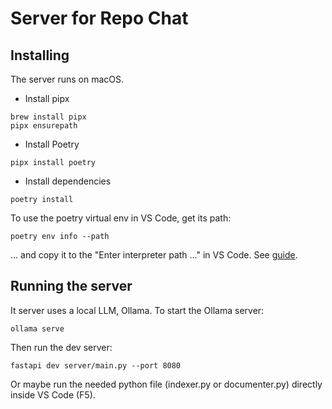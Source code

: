 # Server for Repo Chat

## Installing

The server runs on macOS.

- Install pipx

```
brew install pipx
pipx ensurepath
```

- Install Poetry

```
pipx install poetry
```

- Install dependencies

```
poetry install
```

To use the poetry virtual env in VS Code, get its path:

```
poetry env info --path
```

... and copy it to the "Enter interpreter path ..." in VS Code. See [guide](https://maeda.pm/2024/03/03/python-poetry-and-vs-code-2024/).

## Running the server

It server uses a local LLM, Ollama. To start the Ollama server:

```
ollama serve
```

Then run the dev server:

```
fastapi dev server/main.py --port 8080
```

Or maybe run the needed python file (indexer.py or documenter.py) directly inside VS Code (F5).
